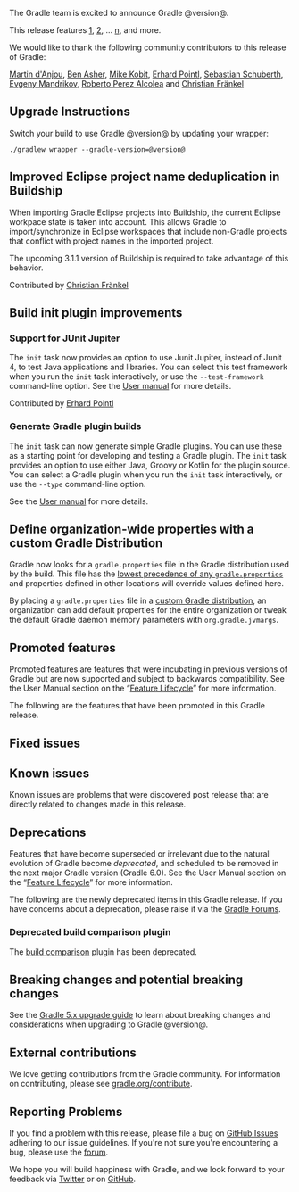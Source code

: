 The Gradle team is excited to announce Gradle @version@.

This release features [1](), [2](), ... [n](), and more.

We would like to thank the following community contributors to this release of Gradle:
<!-- 
Include only their name, impactful features should be called out separately below.
 [Some person](https://github.com/some-person)
-->
[Martin d'Anjou](https://github.com/martinda),
[Ben Asher](https://github.com/benasher44),
[Mike Kobit](https://github.com/mkobit),
[Erhard Pointl](https://github.com/epeee),
[Sebastian Schuberth](https://github.com/sschuberth),
[Evgeny Mandrikov](https://github.com/Godin),
[Roberto Perez Alcolea](https://github.com/rpalcolea) and
[Christian Fränkel](https://github.com/fraenkelc)

<!-- 
## 1

details of 1

## 2

details of 2

## n
-->

## Upgrade Instructions

Switch your build to use Gradle @version@ by updating your wrapper:

`./gradlew wrapper --gradle-version=@version@`

## Improved Eclipse project name deduplication in Buildship

When importing Gradle Eclipse projects into Buildship, the current Eclipse workpace state is taken into account. This allows Gradle to import/synchronize in Eclipse workspaces that include
non-Gradle projects that conflict with project names in the imported project.

The upcoming 3.1.1 version of Buildship is required to take advantage of this behavior.

Contributed by [Christian Fränkel](https://github.com/fraenkelc)

## Build init plugin improvements

### Support for JUnit Jupiter

The `init` task now provides an option to use Junit Jupiter, instead of Junit 4, to test Java applications and libraries. You can select this test framework when you run the `init` task interactively, or use the `--test-framework` command-line option. See the [User manual](userguide/build_init_plugin.html) for more details.

Contributed by [Erhard Pointl](https://github.com/epeee)

### Generate Gradle plugin builds

The `init` task can now generate simple Gradle plugins. You can use these as a starting point for developing and testing a Gradle plugin. The `init` task provides an option to use either Java, Groovy or Kotlin for the plugin source. You can select a Gradle plugin when you run the `init` task interactively, or use the `--type` command-line option. 

See the [User manual](userguide/build_init_plugin.html) for more details.

## Define organization-wide properties with a custom Gradle Distribution

Gradle now looks for a `gradle.properties` file in the Gradle distribution used by the build.  This file has the [lowest precedence of any `gradle.properties`](userguide/build_environment.html#sec:gradle_configuration_properties) and properties defined in other locations will override values defined here.

By placing a `gradle.properties` file in a [custom Gradle distribution](userguide/organizing_gradle_projects.html#sec:custom_gradle_distribution), an organization can add default properties for the entire organization or tweak the default Gradle daemon memory parameters with `org.gradle.jvmargs`.

## Promoted features
Promoted features are features that were incubating in previous versions of Gradle but are now supported and subject to backwards compatibility.
See the User Manual section on the “[Feature Lifecycle](userguide/feature_lifecycle.html)” for more information.

The following are the features that have been promoted in this Gradle release.

<!--
### Example promoted
-->

## Fixed issues

## Known issues

Known issues are problems that were discovered post release that are directly related to changes made in this release.

## Deprecations

Features that have become superseded or irrelevant due to the natural evolution of Gradle become *deprecated*, and scheduled to be removed
in the next major Gradle version (Gradle 6.0). See the User Manual section on the “[Feature Lifecycle](userguide/feature_lifecycle.html)” for more information.

The following are the newly deprecated items in this Gradle release. If you have concerns about a deprecation, please raise it via the [Gradle Forums](https://discuss.gradle.org).

### Deprecated build comparison plugin

The [build comparison](userguide/comparing_builds.html) plugin has been deprecated.

## Breaking changes and potential breaking changes

See the [Gradle 5.x upgrade guide](userguide/upgrading_version_5.html#changes_@baseVersion@) to learn about breaking changes and considerations when upgrading to Gradle @version@.

<!-- Do not add breaking changes here! Add them to the upgrade guide instead. --> 

## External contributions

We love getting contributions from the Gradle community. For information on contributing, please see [gradle.org/contribute](https://gradle.org/contribute).

## Reporting Problems

If you find a problem with this release, please file a bug on [GitHub Issues](https://github.com/gradle/gradle/issues) adhering to our issue guidelines. 
If you're not sure you're encountering a bug, please use the [forum](https://discuss.gradle.org/c/help-discuss).

We hope you will build happiness with Gradle, and we look forward to your feedback via [Twitter](https://twitter.com/gradle) or on [GitHub](https://github.com/gradle).
